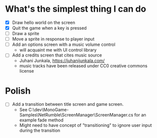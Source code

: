 # What's the simplest thing I can do
- [X] Draw hello world on the screen
- [X] Quit the game when a key is pressed
- [ ] Draw a sprite
- [ ] Move a sprite in response to player input
- [ ] Add an options screen with a music volume control
  - will acquaint me with UI control library
- [ ] Add a credits screen that cites music source
  - Juhani Junkala, https://juhanijunkala.com/
  - music tracks have been released under CC0 creative commons license


# Polish
- [ ] Add a transition between title screen and game screen.
  - See C:\dev\MonoGame-Samples\NetRumble\ScreenManager\ScreenManager.cs for an example fade method
  - Might need to have concept of "transitioning" to ignore user input during the transition